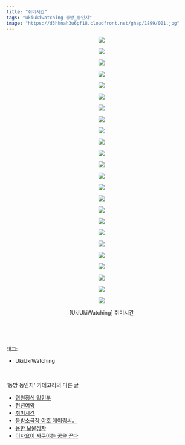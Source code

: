 ```yaml
---
title: "취미시간"
tags: "ukiukiwatching 동방_동인지"
image: "https://d3hknah3u6pf18.cloudfront.net/ghap/1899/001.jpg"
---
```

<div class="article">
<p style="text-align: center; clear: none; float: none;"><img src="{{ site.imgserver4 }}/ghap/1899/001.jpg"/></p>
<p style="text-align: center; clear: none; float: none;"><img src="{{ site.imgserver4 }}/ghap/1899/002.jpg"/></p>
<p style="text-align: center; clear: none; float: none;"><img src="{{ site.imgserver4 }}/ghap/1899/003.jpg"/></p>
<p style="text-align: center; clear: none; float: none;"><img src="{{ site.imgserver4 }}/ghap/1899/004.jpg"/></p>
<p style="text-align: center; clear: none; float: none;"><img src="{{ site.imgserver4 }}/ghap/1899/005.jpg"/></p>
<p style="text-align: center; clear: none; float: none;"><img src="{{ site.imgserver4 }}/ghap/1899/006.jpg"/></p>
<p style="text-align: center; clear: none; float: none;"><img src="{{ site.imgserver4 }}/ghap/1899/007.jpg"/></p>
<p style="text-align: center; clear: none; float: none;"><img src="{{ site.imgserver4 }}/ghap/1899/008.jpg"/></p>
<p style="text-align: center; clear: none; float: none;"><img src="{{ site.imgserver4 }}/ghap/1899/009.jpg"/></p>
<p style="text-align: center; clear: none; float: none;"><img src="{{ site.imgserver4 }}/ghap/1899/010.jpg"/></p>
<p style="text-align: center; clear: none; float: none;"><img src="{{ site.imgserver4 }}/ghap/1899/011.jpg"/></p>
<p style="text-align: center; clear: none; float: none;"><img src="{{ site.imgserver4 }}/ghap/1899/012.jpg"/></p>
<p style="text-align: center; clear: none; float: none;"><img src="{{ site.imgserver4 }}/ghap/1899/013.jpg"/></p>
<p style="text-align: center; clear: none; float: none;"><img src="{{ site.imgserver4 }}/ghap/1899/014.jpg"/></p>
<p style="text-align: center; clear: none; float: none;"><img src="{{ site.imgserver4 }}/ghap/1899/015.jpg"/></p>
<p style="text-align: center; clear: none; float: none;"><img src="{{ site.imgserver4 }}/ghap/1899/016.jpg"/></p>
<p style="text-align: center; clear: none; float: none;"><img src="{{ site.imgserver4 }}/ghap/1899/017.jpg"/></p>
<p style="text-align: center; clear: none; float: none;"><img src="{{ site.imgserver4 }}/ghap/1899/018.jpg"/></p>
<p style="text-align: center; clear: none; float: none;"><img src="{{ site.imgserver4 }}/ghap/1899/019.jpg"/></p>
<p style="text-align: center; clear: none; float: none;"><img src="{{ site.imgserver4 }}/ghap/1899/020.jpg"/></p>
<p style="text-align: center; clear: none; float: none;"><img src="{{ site.imgserver4 }}/ghap/1899/021.jpg"/></p>
<p style="text-align: center; clear: none; float: none;"><img src="{{ site.imgserver4 }}/ghap/1899/022.jpg"/></p>
<p style="text-align: center; clear: none; float: none;"><img src="{{ site.imgserver4 }}/ghap/1899/023.jpg"/></p>
<p style="text-align: center; clear: none; float: none;"><img src="{{ site.imgserver4 }}/ghap/1899/024.jpg"/></p>
<p style="text-align: center; clear: none; float: none;">[UkiUkiWatching] 취미시간</p>
<p><br/></p>
</div><br/>
<div class="tagTrail">
<p>태그: </p>
<ul>
<li>UkiUkiWatching</li>
</ul>
</div><br/>
<div class="another">
<p>'동방 동인지' 카테고리의 다른 글</p>
<ul>
<li><a href="/ghap_1901">영원정식 일인분</a></li>
<li><a href="/ghap_1900">천년여왕</a></li>
<li><a href="/ghap_1899">취미시간</a></li>
<li><a href="/ghap_1898">동방소극장 야호 메이링씨。</a></li>
<li><a href="/ghap_1897">묭한 보물상자</a></li>
<li><a href="/ghap_1895">이자요이 사쿠야는 꿈을 꾼다</a></li>
</ul>
</div><br/>
<div class="cb_module cb_fluid">
<div class="cb_wrt cb_profile">
</div><!-- commentList close -->
</div><br/>
